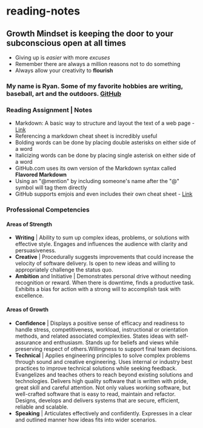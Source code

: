 # reading-notes

## Growth Mindset is keeping the door to your subconscious open at all times
- Giving up is *easier* with more *excuses*
- Remember there are always a million reasons not to do something
- Always allow your creativity to **flourish**

### My name is Ryan. Some of my favorite hobbies are writing, baseball, art and the outdoors. [GitHub](https://github.com/Rtipper)

### Reading Assignment | Notes
* Markdown: A basic way to structure and layout the text of a web page - [Link](https://guides.github.com/features/mastering-markdown/)
* Referencing a markdown cheat sheet is incredibly useful
* Bolding words can be done by placing double asterisks on either side of a word
* Italicizing words can be done by placing single asterisk on either side of a word
* GitHub.com uses its own version of the Markdown syntax called **Flavored Markdown**
* Using an "@mention" by including someone's name after the "@" symbol will tag them directly
* GitHub supports emjois and even includes their own cheat sheet - [Link](https://github.com/ikatyang/emoji-cheat-sheet/blob/master/README.md)

### Professional Competencies
#### Areas of Strength
- **Writing** | Ability to sum up complex ideas, problems, or solutions with effective style. Engages and influences the audience with clarity and persuasiveness.
- **Creative** | Procedurally suggests improvements that could increase the velocity of software delivery. Is open to new ideas and willing to appropriately challenge the status quo.
- **Ambition** and Initiative | Demonstrates personal drive without needing recognition or reward. When there is downtime, finds a productive task. Exhibits a bias for action with a strong will to accomplish task with excellence.
#### Areas of Growth
- **Confidence** | Displays a positive sense of efficacy and readiness to handle stress, competitiveness, workload, instructional or orientation methods, and related associated complexities. States ideas with self-assurance and enthusiasm. Stands up for beliefs and views while preserving respect of others.Willingness to support final team decisions.
- **Technical** | Applies engineering principles to solve complex problems through sound and creative engineering. Uses internal or industry best practices to improve technical solutions while seeking feedback. Evangelizes and teaches others to reach beyond existing solutions and technologies. Delivers high quality software that is written with pride, great skill and careful attention. Not only values working software, but well-crafted software that is easy to read, maintain and refactor. Designs, develops and delivers systems that are secure, efficient, reliable and scalable.
- **Speaking** | Articulates effectively and confidently. Expresses in a clear and outlined manner how ideas fits into wider scenarios.
